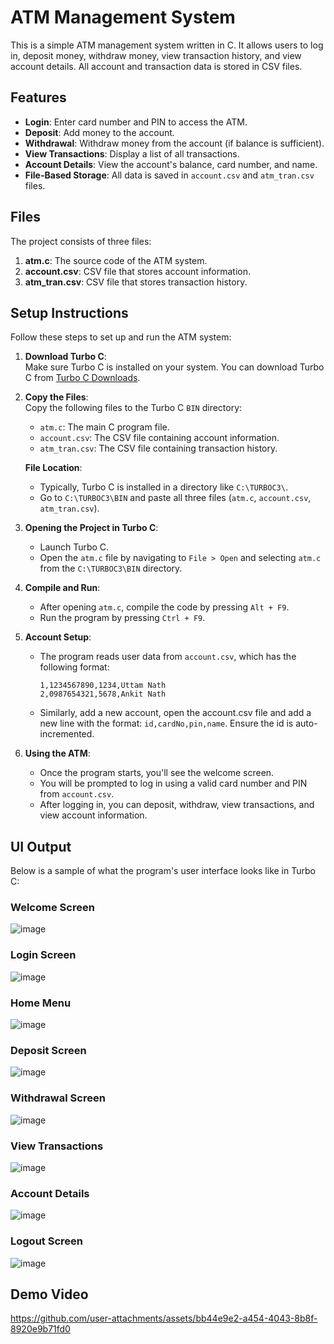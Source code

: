 # ATM Management System

This is a simple ATM management system written in C. It allows users to log in, deposit money, withdraw money, view transaction history, and view account details. All account and transaction data is stored in CSV files.

## Features

-   **Login**: Enter card number and PIN to access the ATM.
-   **Deposit**: Add money to the account.
-   **Withdrawal**: Withdraw money from the account (if balance is sufficient).
-   **View Transactions**: Display a list of all transactions.
-   **Account Details**: View the account's balance, card number, and name.
-   **File-Based Storage**: All data is saved in `account.csv` and `atm_tran.csv` files.

## Files

The project consists of three files:

1.  **atm.c**: The source code of the ATM system.
2.  **account.csv**: CSV file that stores account information.
3.  **atm_tran.csv**: CSV file that stores transaction history.

## Setup Instructions

Follow these steps to set up and run the ATM system:

1.  **Download Turbo C**:  
    Make sure Turbo C is installed on your system. You can download Turbo C from [Turbo C Downloads](https://developerinsider.co/download-turbo-c-for-windows-7-8-8-1-and-windows-10-32-64-bit-full-screen/).
    
2.  **Copy the Files**:  
    Copy the following files to the Turbo C `BIN` directory:
    
    -   `atm.c`: The main C program file.
    -   `account.csv`: The CSV file containing account information.
    -   `atm_tran.csv`: The CSV file containing transaction history.
    
    **File Location**:
    
    -   Typically, Turbo C is installed in a directory like `C:\TURBOC3\`.
    -   Go to `C:\TURBOC3\BIN` and paste all three files (`atm.c`, `account.csv`, `atm_tran.csv`).
3.  **Opening the Project in Turbo C**:
    
    -   Launch Turbo C.
    -   Open the `atm.c` file by navigating to `File > Open` and selecting `atm.c` from the `C:\TURBOC3\BIN` directory.
4.  **Compile and Run**:
    
    -   After opening `atm.c`, compile the code by pressing `Alt + F9`.
    -   Run the program by pressing `Ctrl + F9`.
5.  **Account Setup**:
    
    -   The program reads user data from `account.csv`, which has the following format:
        ```
        1,1234567890,1234,Uttam Nath
        2,0987654321,5678,Ankit Nath
        ```
        
    -   Similarly, add a new account, open the account.csv file and add a new line with the format: `id,cardNo,pin,name`. Ensure the id is auto-incremented.
        
6.  **Using the ATM**:
    
    -   Once the program starts, you'll see the welcome screen.
    -   You will be prompted to log in using a valid card number and PIN from `account.csv`.
    -   After logging in, you can deposit, withdraw, view transactions, and view account information.

## UI Output

Below is a sample of what the program's user interface looks like in Turbo C:

### Welcome Screen

![image](https://github.com/user-attachments/assets/d8a57b8c-9346-4b94-91ab-03d90ff65e8b)


### Login Screen

![image](https://github.com/user-attachments/assets/def27abc-4514-490c-9e90-acb3dd5adbd8)


### Home Menu

![image](https://github.com/user-attachments/assets/9f005f22-5093-4d19-8b2b-643853ab5065)


### Deposit Screen

![image](https://github.com/user-attachments/assets/f3a0f8de-d05e-4eba-b5a8-f4e266372831)


### Withdrawal Screen

![image](https://github.com/user-attachments/assets/9f1217b8-3d4a-4f65-b5b4-f53a25a2f4d6)


### View Transactions

![image](https://github.com/user-attachments/assets/a62924fc-56d0-4d36-b37a-f8e45b48aa03)


### Account Details

![image](https://github.com/user-attachments/assets/ff80560a-d510-43a3-84f3-7f38bb8fdf4e)


### Logout Screen

![image](https://github.com/user-attachments/assets/d0333f5a-65b9-40c4-8271-89d5f9a15bb7)


## Demo Video

https://github.com/user-attachments/assets/bb44e9e2-a454-4043-8b8f-8920e9b71fd0
